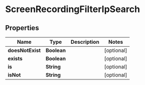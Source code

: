 

# ScreenRecordingFilterIpSearch


## Properties

| Name | Type | Description | Notes |
|------------ | ------------- | ------------- | -------------|
|**doesNotExist** | **Boolean** |  |  [optional] |
|**exists** | **Boolean** |  |  [optional] |
|**is** | **String** |  |  [optional] |
|**isNot** | **String** |  |  [optional] |



